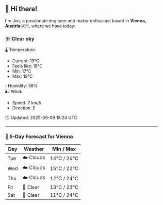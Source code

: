 ## 👋 Hi there!

I'm Jon, a passionate engineer and maker enthusiast based in **Vienna, Austria** 🇦🇹, where we have today:

### ☀️ Clear sky 

🌡️ Temperature: 
* Current: 19°C
* Feels like: 18°C
* Min: 17°C 
* Max: 19°C  

💧 Humidity: 58%  
🌬️ Wind: 
* Speed: 7 km/h 
* Direction: E  

🕒 Updated: 2025-06-09 18:24 UTC

---

### 📅 5-Day Forecast for Vienna

| Day | Weather | Min / Max |
|-----|---------|------------|
| Tue | ☁️ Clouds | 14°C / 26°C |
| Wed | ☁️ Clouds | 15°C / 22°C |
| Thu | ☁️ Clouds | 12°C / 24°C |
| Fri | 🌙 Clear | 13°C / 23°C |
| Sat | 🌙 Clear | 11°C / 24°C |

